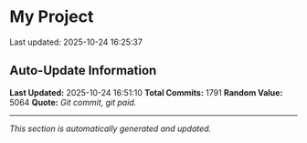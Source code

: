 # My Project


Last updated: 2025-10-24 16:25:37






































































































































































































































































































































































































































































































































































































































































































































































































































































































































































































































































































































































































































































































































































































































































































































































































































































































































































































































































































































































































































































































































































































































































## Auto-Update Information

**Last Updated:** 2025-10-24 16:51:10
**Total Commits:** 1791
**Random Value:** 5064
**Quote:** _Git commit, git paid._

---
_This section is automatically generated and updated._